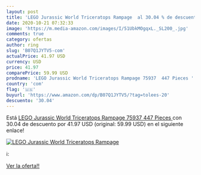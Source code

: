 ```yaml
---
layout: post
title: 'LEGO Jurassic World Triceratops Rampage  al 30.04 % de descuento'
date: 2020-10-21 07:32:33
image: 'https://m.media-amazon.com/images/I/51UbkMOgqxL._SL200_.jpg'
comments: true
category: ofertas
author: ring
slug: 'B07Q1JYTV5-com'
actualPrice: 41.97 USD
currency: USD
price: 41.97
comparePrice: 59.99 USD
prodname: 'LEGO Jurassic World Triceratops Rampage 75937  447 Pieces '
country: 'com'
flag: '🇺🇸'
buyurl: 'https://www.amazon.com/dp/B07Q1JYTV5/?tag=tolees-20'
descuento: '30.04'
---
```


Está [LEGO Jurassic World Triceratops Rampage 75937  447 Pieces ](https://www.amazon.com/dp/B07Q1JYTV5/?tag=tolees-20) con 30.04 de descuento por 41.97 USD (original: 59.99 USD) en el siguiente enlace!

[![LEGO Jurassic World Triceratops Rampage ](https://m.media-amazon.com/images/I/51UbkMOgqxL._SL200_.jpg)](https://www.amazon.com/dp/B07Q1JYTV5/?tag=tolees-20)

ℹ️:


[Ver la oferta!!](https://www.amazon.com/dp/B07Q1JYTV5/?tag=tolees-20)
